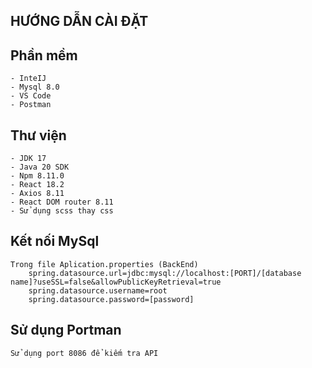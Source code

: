 ## HƯỚNG DẪN CÀI ĐẶT

## Phần mềm
	- InteIJ
	- Mysql 8.0
	- VS Code
    - Postman
## Thư viện
	- JDK 17
	- Java 20 SDK
	- Npm 8.11.0
	- React 18.2
    - Axios 8.11
    - React DOM router 8.11
    - Sử dụng scss thay css
## Kết nối MySql
    Trong file Aplication.properties (BackEnd)
        spring.datasource.url=jdbc:mysql://localhost:[PORT]/[database name]?useSSL=false&allowPublicKeyRetrieval=true
        spring.datasource.username=root
        spring.datasource.password=[password]
## Sử dụng Portman 
    Sử dụng port 8086 để kiếm tra API
